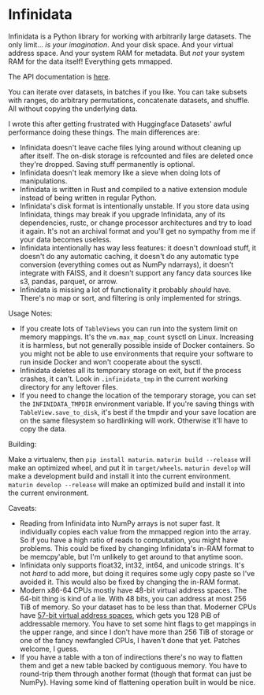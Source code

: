 # Infinidata

Infinidata is a Python library for working with arbitrarily large datasets. The only limit... *is
your imagination*. And your disk space. And your virtual address space. And your system RAM for
metadata. But *not* your system RAM for the data itself! Everything gets mmapped.

The API documentation is [here](https://enolan.github.io/infinidata/).

You can iterate over datasets, in batches if you like. You can take subsets with ranges, do
arbitrary permutations, concatenate datasets, and shuffle. All without copying the underlying data.

I wrote this after getting frustrated with Huggingface Datasets' awful performance doing these
things. The main differences are:

- Infinidata doesn't leave cache files lying around without cleaning up after itself. The on-disk
  storage is refcounted and files are deleted once they're dropped. Saving stuff permanently is
  optional.
- Infinidata doesn't leak memory like a sieve when doing lots of manipulations.
- Infinidata is written in Rust and compiled to a native extension module instead of being written
  in regular Python.
- Infinidata's disk format is intentionally unstable. If you store data using Infinidata, things
  may break if you upgrade Infinidata, any of its dependencies, rustc, or change processor
  architectures and try to load it again. It's not an archival format and you'll get no sympathy
  from me if your data becomes useless.
- Infinidata intentionally has way less features: it doesn't download stuff, it doesn't do any
  automatic caching, it doesn't do any automatic type conversion (everything comes out as NumPy
  ndarrays), it doesn't integrate with FAISS, and it doesn't support any fancy data sources like
  s3, pandas, parquet, or arrow.
- Infinidata is missing a lot of functionality it probably *should* have. There's no map or sort,
  and filtering is only implemented for strings.

Usage Notes:

  - If you create lots of `TableViews` you can run into the system limit on memory mappings. It's
    the `vm.max_map_count` sysctl on Linux. Increasing it is harmless, but not generally possible
    inside of Docker containers. So you might not be able to use environments that require your
    software to run inside Docker and won't cooperate about the sysctl.
  - Infinidata deletes all its temporary storage on exit, but if the process crashes, it can't.
    Look in `.infinidata_tmp` in the current working directory for any leftover files.
  - If you need to change the location of the temporary storage, you can set the `INFINIDATA_TMPDIR`
    environment variable. If you're saving things with `TableView.save_to_disk`, it's best if the
    tmpdir and your save location are on the same filesystem so hardlinking will work. Otherwise
    it'll have to copy the data.

Building:

Make a virtualenv, then `pip install maturin`. `maturin build --release` will make an optimized
wheel, and put it in `target/wheels`. `maturin develop` will make a development build and install it
into the current environment. `maturin develop --release` will make an optimized build and install
it into the current environment.

Caveats:

  - Reading from Infinidata into NumPy arrays is not super fast. It individually copies each value
    from the mmapped region into the array. So if you have a high ratio of reads to computation, you
    might have problems. This could be fixed by changing Infinidata's in-RAM format to be
    memcpy'able, but I'm unlikely to get around to that anytime soon.
  - Infinidata only supports float32, int32, int64, and unicode strings. It's not *hard* to add
    more, but doing it requires some ugly copy paste so I've avoided it. This would also be fixed by
    changing the in-RAM format.
  - Modern x86-64 CPUs mostly have 48-bit virtual address spaces. The 64-bit thing is kind of a lie.
    With 48 bits, you can address at most 256 TiB of memory. So your dataset has to be less than
    that. Moderner CPUs have [57-bit virtual address
    spaces](https://en.wikipedia.org/wiki/Intel_5-level_paging), which gets you 128 PiB of
    addressable memory. You have to set some hint flags to get mappings in the upper range, and
    since I don't have more than 256 TiB of storage or one of the fancy newfangled CPUs, I haven't
    done that yet. Patches welcome, I guess.
  - If you have a table with a ton of indirections there's no way to flatten them and get a new
    table backed by contiguous memory. You have to round-trip them through another format (though
    that format can just be NumPy). Having some kind of flattening operation built in would be nice.
